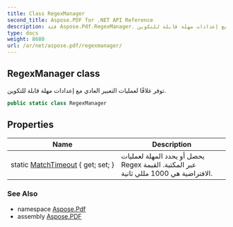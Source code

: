 ```yaml
---
title: Class RegexManager
second_title: Aspose.PDF for .NET API Reference
description: فئة Aspose.Pdf.RegexManager. توفر غلافًا لعمليات التعبير العادي مع إعدادات مهلة قابلة للتكوين
type: docs
weight: 8680
url: /ar/net/aspose.pdf/regexmanager/
---
```

## RegexManager class

توفر غلافًا لعمليات التعبير العادي مع إعدادات مهلة قابلة للتكوين.

```csharp
public static class RegexManager
```

## Properties

| Name | Description |
| --- | --- |
| static [MatchTimeout](../../aspose.pdf/regexmanager/matchtimeout/) { get; set; } | يحصل أو يحدد المهلة لعمليات Regex عبر المكتبة. القيمة الافتراضية هي 1000 مللي ثانية. |

### See Also

* namespace [Aspose.Pdf](../../aspose.pdf/)
* assembly [Aspose.PDF](../../)
